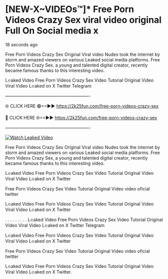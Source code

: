 # [NEW-X~VIDEOs™]* Free Porn Videos Crazy Sex viral video original Full On Social media x

18 seconds ago

Free Porn Videos Crazy Sex Original Viral video Nudes took the internet by storm and amazed viewers on various Leaked social media platforms. Free Porn Videos Crazy Sex, a young and talented digital creator, recently became famous thanks to this interesting video.

L𝚎aked Video Free Porn Videos Crazy Sex Video Tutorial Original Video Viral Video L𝚎aked on X Twitter Telegram

———————————————————-

🌐 CLICK HERE 🟢==►► https://2k25fun.com/free-porn-videos-crazy-sex

🔴 CLICK HERE 🌐==►► https://2k25fun.com/free-porn-videos-crazy-sex

———————————————————-

[![Watch Leaked Video](https://miro.medium.com/v2/resize:fit:828/format:webp/1*cilzJN44JGOrTw9NJCrNHA.gif "Watch Leaked Video")](https://2k25fun.com/free-porn-videos-crazy-sex)

Free Porn Videos Crazy Sex Original Viral video Nudes took the internet by storm and amazed viewers on various Leaked social media platforms. Free Porn Videos Crazy Sex, a young and talented digital creator, recently became famous thanks to this interesting video.

L𝚎aked Video Free Porn Videos Crazy Sex Video Tutorial Original Video Viral Video L𝚎aked on X Twitter

Free Porn Videos Crazy Sex Video Tutorial Original Video video oficial twitter

L𝚎aked Video Free Porn Videos Crazy Sex Video Tutorial Original Video Viral Video L𝚎aked on X Twitter

. . . . . . . . . L𝚎aked Video Free Porn Videos Crazy Sex Video Tutorial Original Video Viral Video L𝚎aked on X Twitter Telegram

L𝚎aked Video Free Porn Videos Crazy Sex Video Tutorial Original Video Viral Video L𝚎aked on X Twitter

Free Porn Videos Crazy Sex Video Tutorial Original Video video oficial twitter

L𝚎aked Video Free Porn Videos Crazy Sex Video Tutorial Original Video Viral Video L𝚎aked on X Twitter.